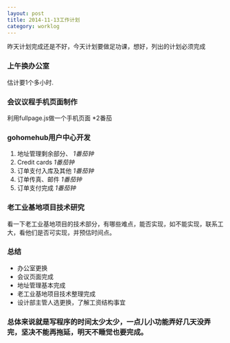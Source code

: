 ```yaml
---
layout: post
title: 2014-11-13工作计划
category: worklog
---
```


昨天计划完成还是不好，今天计划要做足功课，想好，列出的计划必须完成

### 上午换办公室
估计要1个多小时.

### 会议议程手机页面制作
利用fullpage.js做一个手机页面 *2番茄

### gohomehub用户中心开发
1. 地址管理剩余部分、  *1番茄钟*
2. Credit cards *1番茄钟*
3. 订单支付入库及其他       *1番茄钟*
4. 订单传真、邮件   *1番茄钟*
5. 订单支付完成 *1番茄钟*

### 老工业基地项目技术研究
看一下老工业基地项目的技术部分，有哪些难点，能否实现，如不能实现，联系工大，看他们是否可实现，并预估时间点。

### 总结
+ 办公室更换
+ 会议页面完成
+ 地址管理基本完成
+ 老工业基地项目技术整理完成
+ 设计部主管人选更换，了解工资结构事宜

### 总体来说就是写程序的时间太少太少，一点儿小功能弄好几天没弄完，坚决不能再拖延，明天不睡觉也要完成。


